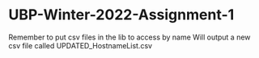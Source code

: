 # UBP-Winter-2022-Assignment-1
Remember to put csv files in the lib to access by name
Will output a new csv file called UPDATED_HostnameList.csv
